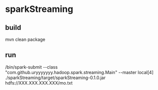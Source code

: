 # sparkStreaming

## build

mvn clean package

## run

<sparkDir>/bin/spark-submit --class "com.github.uryyyyyyy.hadoop.spark.streaming.Main" --master local[4] ./sparkStreaming/target/sparkStreaming-0.1.0.jar hdfs://XXX.XXX.XXX.XXX/mo.txt